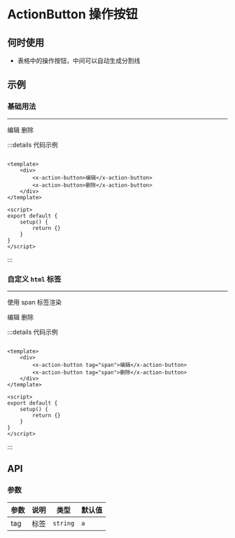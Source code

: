 # ActionButton 操作按钮

## 何时使用

- 表格中的操作按钮，中间可以自动生成分割线

## 示例

### 基础用法
---
<div>
    <x-action-button>编辑</x-action-button>
    <x-action-button>删除</x-action-button>
</div>

:::details 代码示例

```vue

<template>
    <div>
        <x-action-button>编辑</x-action-button>
        <x-action-button>删除</x-action-button>
    </div>
</template>

<script>
export default {
    setup() {
        return {}
    }
}
</script>
```

:::

### 自定义 `html` 标签
---
使用 span 标签渲染

<div>
    <x-action-button tag="span">编辑</x-action-button>
    <x-action-button tag="span">删除</x-action-button>
</div>

:::details 代码示例

```vue

<template>
    <div>
        <x-action-button tag="span">编辑</x-action-button>
        <x-action-button tag="span">删除</x-action-button>
    </div>
</template>

<script>
export default {
    setup() {
        return {}
    }
}
</script>
```

:::

## API

### 参数

| 参数  | 说明  | 类型       | 默认值 |
|-----|-----|----------|-----|
| tag | 标签  | `string` | `a` |

<script setup>
import XActionButton from '@/components/ActionButton.vue';
</script>